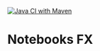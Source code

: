 [![Java CI with Maven](https://github.com/amal-stack/notebooksfx/actions/workflows/maven.yml/badge.svg)](https://github.com/amal-stack/notebooksfx/actions/workflows/maven.yml)
# Notebooks FX
